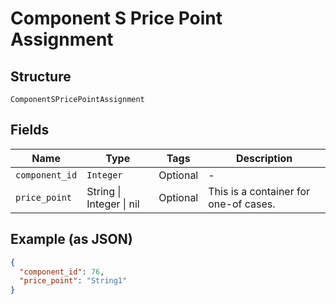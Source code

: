 
# Component S Price Point Assignment

## Structure

`ComponentSPricePointAssignment`

## Fields

| Name | Type | Tags | Description |
|  --- | --- | --- | --- |
| `component_id` | `Integer` | Optional | - |
| `price_point` | String \| Integer \| nil | Optional | This is a container for one-of cases. |

## Example (as JSON)

```json
{
  "component_id": 76,
  "price_point": "String1"
}
```

